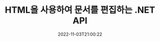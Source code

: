 ---
############################# Static ############################
layout: "product"
date: 2022-11-03T21:00:22
draft: false

product: "Editor"
product_tag: "editor"
platform: ".NET"
platform_tag: "net"

############################# Head ############################
head_title: "C# .NET 문서 편집기 API | HTML을 사용하여 Word Excel PowerPoint 웹 XML 편집"
head_description: "C# .NET 문서 편집기 API는 Microsoft Word, Excel, PowerPoint, PDF, XML, 웹 및 텍스트 파일 형식을 HTML로 로드하고 조작 및 원래 형식으로 다시 변환합니다."

############################# Header ############################
title: "HTML을 사용하여 문서를 편집하는 .NET API"
description: ".NET 응용 프로그램을 개발하여 HTML 편집기와 통합하고 지원 문서를 가져오고 편집하고 원본 형식으로 변환합니다."
button:
    enable: true

############################# SubMenu ############################
submenu:
    enable: true
    
    left:
        img_alt: "GroupDocs.Editor for .NET"
        image: "https://www.groupdocs.cloud/templates/groupdocs/images/product-logos/groupdocs-editor-net.png"
        product: "GroupDocs.Editor"
        platform: ".NET"

    middle:
        button:
            # button loop
            - link: "#overview"
              text: "개요"

            # button loop
            - link: "#features"
              text: "특징"

            # button loop
            - link: "#support"
              text: "지원하다"

            # button loop
            - link: "https://products.groupdocs.app/editor"
              text: "라이브 데모"

            # button loop
            - link: "https://purchase.groupdocs.com/pricing/editor/net"
              text: "가격"

    right:
        link_download: "https://downloads.groupdocs.com/editor"
        link_learn: "https://docs.groupdocs.com/editor/net/"
        link_buy: "https://purchase.groupdocs.com"

############################# Overview ############################
overview:
    enable: true
    content: |
      .NET API용 GroupDocs.Editor를 사용하면 인기 있는 HTML 편집기(오픈 소스 및 유료)와 쉽게 통합되는 간단하고 사용하기 쉬운 C#, ASP.NET 및 기타 .NET 응용 프로그램을 구축하여 문서를 변환, 편집 및 조작할 수 있습니다. 인기있는 파일 형식. .NET 편집기 API를 사용하면 문서를 로드하고, HTML로 변환하고, HTML을 외부 HTML 편집기로 푸시하고, 조작이 완료되면 HTML을 원래 파일 형식으로 저장할 수 있습니다. 문서에 첨부된 리소스를 별도로 가져올 수도 있습니다. Microsoft Word, Excel, PowerPoint, PDF, XPS, OpenDocument, 텍스트, 웹, 이메일, 전자책 등과 같은 모든 종류의 문서에서 작동합니다.
    tabs:
      enable: true
      
      ## TAB ONE ##
      tab_one:
        description: |
          다음은 .NET용 GroupDocs.Editor의 개요입니다.:
      
        left:
          enable: true
          icon: "fab fa-html5"
          title: "HTML을 사용하여 조작"
          content: |
            * 지원 문서 로드
            * HTML을 사용하여 콘텐츠 편집
            * 관련 스타일 편집
            * 원본 형식으로 변환
      
      ## TAB TWO ##
      tab_two:
        description: |
          .NET용 GroupDocs.Editor는 다음 [파일 형식](https://docs.groupdocs.com/editor/java/supported-document-formats/)을 지원합니다.

        left:
          enable: true
          table:
            # table loop
            - title: "Microsoft Office"
              content: |
                * **Microsoft Word**: DOC, DOCX, DOCM, DOT, DOTM, DOTX, FlatOPC, WordML, RTF
                * **Microsoft Excel**: XLS, XLSX, XLSM, XLT, XLTX, XLTM, XLSB, XLAM, CSV, TSV, SXC, SpreadsheetML, DIF, DSV
                * **Microsoft PowerPoint**: PPT, PPTX, PPTM, PPS, PPSX, PPSM, POT, POTX, POTM

        right:
          enable: true
          table:
            # table loop
            - title: "기타 형식 제품군"
              content: |
                * **OpenDocument 형식**: ODT, OTT, ODS, FODS, ODP, OTP
                * **고정 레이아웃 형식**: PDF, XPS
                * **웹 형식**: HTML, MHTML, CHM, XML, TXT
                * **웹 형식**: MOBI, AZW3, ePub

      ## TAB THREE ##
      tab_three:
        description: |
          .NET용 GroupDocs.Editor는 다음 운영 체제, 프레임워크 및 패키지 관리자를 지원합니다.:
        
        left:
          enable: true
          table:
            # table loop
            - icon: "fab fa-windows"
              title: "운영체제"
              content: |
                * Microsoft Windows Desktop
                * Microsoft Windows Server
                * Microsoft Windows Azure
                * Linux

            # table loop
            - icon: "fas fa-code"
              title: "지원되는 프레임워크"
              content: |
                * .NET Framework 4.6.1+
				* .NET Standard 2.0+
				* .NET 6+
                * Mono Framework 1.2+

        right:
          enable: true
          table:
            # table loop
            - icon: "fas fa-box"
              title: "패키지 관리자"
              content: |
                * NuGet

            # table loop
            - icon: "fas fa-tools"
              title: "개발 환경"
              content: |
                * Microsoft Visual Studio
                * Xamarin.Android
                * Xamarin.IOS
                * Xamarin.Mac
                * MonoDevelop

############################# Features ############################
features:
    enable: true
    title: ".NET 기능용 GroupDocs.Editor"

    feature:
      # feature loop
      - icon: "fas fa-copy"
        content: "모든 HTML 편집기와 손쉬운 통합"

      # feature loop
      - icon: "fas fa-eye"
        content: "문서를 HTML DOM으로 변환"

      # feature loop
      - icon: "fas fa-bolt"
        content: "문서 스트림에서 HTML 콘텐츠 가져오기"
      
      # feature loop
      - icon: "fas fa-file-powerpoint"
        content: "HTML 콘텐츠 및 포함된 리소스 가져오기"

      # feature loop
      - icon: "fas fa-code"
        content: "문서에서 HTML 본문 태그 콘텐츠 가져오기"

      # feature loop
      - icon: "fas fa-cloud"
        content: "HTML 문서의 CSS 스타일시트 가져오기"

      # feature loop
      - icon: "fas fa-remove-format"
        content: "HTML 콘텐츠 트래버스 및 리소스 저장"

      # feature loop
      - icon: "fas fa-comment-slash"
        content: "문자열 콘텐츠에서 HTML DOM 가져오기 및 문서로 변환"

      # feature loop
      - icon: "fas fa-location-arrow"
        content: "리소스 변환과 함께 HTML DOM"

      # feature loop
      - icon: "fas fa-border-all"
        content: "HTML에서 다양한 형식의 문서 편집"

      # feature loop
      - icon: "fas fa-wrench"
        content: "정확한 변환"

      # feature loop
      - icon: "fas fa-columns"
        content: "결과 문서에 읽기 및/또는 쓰기 보호 적용"

      # feature loop
      - icon: "fas fa-file-word"
        content: "워드 프로세싱 문서의 페이지 매김 및 WYSIWYG 편집기에서 편집"

      # feature loop
      - icon: "fas fa-envelope"
        content: "데이터베이스(DB) 및 사용자 인터페이스(UI) 불가지론"

      # feature loop
      - icon: "fas fa-print"
        content: "강력한 XML 처리 기능"

      # feature loop
      - icon: "fas fa-file-archive"
        content: "입력 문서에서 OTF(Open Type Fonts) 검색 및 결과 문서로 내보내기"

      # feature loop
      - icon: "fas fa-lock"
        content: "지원되는 입력 문서 형식 내에서 내부적으로 래스터 및 벡터 이미지 처리"

      # feature loop
      - icon: "fas fa-file-code"
        content: "편집된 워크시트의 내용을 원본 스프레드시트의 원하는 위치에 삽입"
      
      # feature loop
      - icon: "fas fa-fill-drip"
        content: "슬라이드를 편집하고 결과 스프레드시트에 삽입"

      # feature loop
      - icon: "fas fa-file-excel"
        content: "저장하는 동안 결과 워드 프로세싱 문서에 글꼴 포함"

    more_feature:
      # more_feature_loop
      - title: "HTML DOM과의 정확한 변환"
        content: |
          .NET API용 GroupDocs.Editor를 사용하면 .NET 애플리케이션이 지원되는 형식의 문서를 가져와 CSS와 같은 첨부된 리소스 추출과 함께 HTML DOM(문서 개체 모델)으로 변환할 수 있습니다. 그런 다음 즐겨 사용하는 HTML 편집기를 사용하여 HTML을 수정할 수 있습니다. 편집이 끝나면 .NET API용 GroupDocs.Editor를 사용하여 이 HTML DOM을 다시 원본 파일로 정확하게 변환할 수 있습니다.

          ```cs
          // Create Editor class by loading an input document
          Editor editor = new Editor("Sample.docx");

          // Open document for edit and obtain EditableDocument
          EditableDocument original = editor.Edit();

          // Obtain all-embedded HTML from it
          string allEmbeddedInside = original.GetEmbeddedHtml();

          // If necessary, obtain pure HTML-markup, CSS, images and other resources in separate form

          // Whole HTML-markup, without any resources
          string completeHtmlMarkup = original.GetContent();

          // Only HTML->BODY content, useful for most of WYSIWYG-editors
          string onlyInnerBody = original.GetBodyContent();

          // All CSS stylesheets
          var stylesheets = original.Css;

          // All images, including raster and vector, but without CSS gradients
          var images = original.Images;

          // All font resources
          var fonts = original.Fonts;

          // finally, send this content to your WYSIWYG HTML-editor
          ```
      # more_feature_loop
      - title: "외부 리소스 로드 및 추출"
        content: ".NET API용 GroupDocs.Editor는 이미지, 글꼴, CSS 등과 같은 지원 문서에 첨부된 외부 리소스를 가져올 수 있습니다. 가져온 리소스는 결과 HTML 문서와 별도로 로드, 탐색 및 저장할 수 있습니다. 이렇게 하면 더 쉽게 관리되는 출력을 얻을 수 있습니다."

      # more_feature_loop
      - title: "워드 프로세싱 파일 형식 내에서 텍스트 효과 적용"
        content: "GroupDocs 문서 편집기 API를 사용하면 지원되는 Microsoft Word 문서 처리 형식으로 작업하면서 복잡한 텍스트 효과(그림자, 3D 효과, 윤곽선, 발광, 조각, 엠보싱)를 추가할 수 있습니다. 이 기능은 이러한 텍스트 효과가 있는 문서가 처리될 때 관찰할 수 있는 자동 활성화됩니다."

      # more_feature_loop
      - title: "강력한 XML 조작 기능"
        content: |
          .NET API용 GroupDocs.Editor를 사용하여 XML 문서를 열고 보고 편집할 수 있습니다. 우리의 편집 API는 XML 태그, 속성과 값, XML 선언, CDATA 섹션, DOCTYPE 정의 및 기타 XML 특정 엔터티에 대한 특별 지원 및 인식 기능을 제공합니다. XML 구조의 모든 개별 엔터티에 대해 글꼴 및 색상 설정을 사용자 정의할 수 있습니다.  

          XML 변환기 기능은 XML 파일의 오류와 수정 방법을 표시할 만큼 충분히 스마트합니다. URI 및 이메일 인식기 메커니즘은 XML 속성을 스캔하고 A 태그 내에서 감지된 URI 및 이메일 주소를 링크로 나타내므로 결과 HTML 파일 내에서 텍스트가 아닌 링크로 편집할 수 있습니다.

############################# Support ############################
support:
    enable: true

############################# Solutions ############################
solutions:
    enable: true
    title: "GroupDocs.Editor는 다른 인기 있는 개발 환경을 위한 문서 편집 API를 제공합니다."

    solution:
        # solution loop
        - img_alt: "GroupDocs.Editor for Java"
          image: "https://www.groupdocs.cloud/templates/groupdocs/images/product-logos/groupdocs-editor-java.png"
          product: "GroupDocs.Editor"
          platform: "Java"
          link: "/editor/java/"

############################# Back to top ###############################
back_to_top:
  enable: true
---